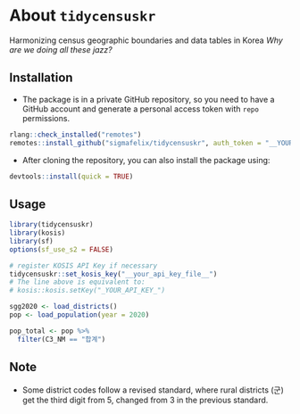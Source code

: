 # About `tidycensuskr`
Harmonizing census geographic boundaries and data tables in Korea
*Why are we doing all these jazz?*


## Installation
- The package is in a private GitHub repository, so you need to have a GitHub account and generate a personal access token with `repo` permissions.

```r
rlang::check_installed("remotes")
remotes::install_github("sigmafelix/tidycensuskr", auth_token = "__YOUR_GITHUB_TOKEN__")
```

- After cloning the repository, you can also install the package using:

```r
devtools::install(quick = TRUE)
```

## Usage

```r
library(tidycensuskr)
library(kosis)
library(sf)
options(sf_use_s2 = FALSE)

# register KOSIS API Key if necessary
tidycensuskr::set_kosis_key("__your_api_key_file__")
# The line above is equivalent to:
# kosis::kosis.setKey("_YOUR_API_KEY_")

sgg2020 <- load_districts()
pop <- load_population(year = 2020)

pop_total <- pop %>%
  filter(C3_NM == "합계")
```


## Note
- Some district codes follow a revised standard, where rural districts (군) get the third digit from 5, changed from 3 in the previous standard.
